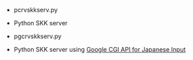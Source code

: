 
* pcrvskkserv.py

 * Python SKK server

* pgcrvskkserv.py

 * Python SKK server using [Google CGI API for Japanese Input](https://www.google.co.jp/ime/cgiapi.html)
